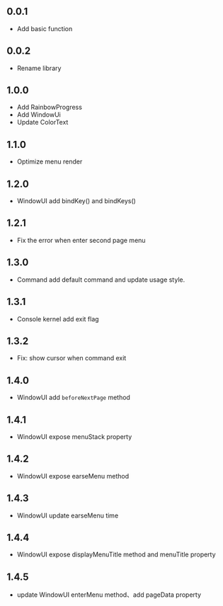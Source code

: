 ## 0.0.1

- Add basic function

## 0.0.2

- Rename library

## 1.0.0

- Add RainbowProgress
- Add WindowUi
- Update ColorText

## 1.1.0

- Optimize menu render

## 1.2.0

- WindowUI add bindKey() and bindKeys()

## 1.2.1

- Fix the error when enter second page menu 

## 1.3.0

- Command add default command and update usage style.

## 1.3.1

- Console kernel add exit flag

## 1.3.2

- Fix: show cursor when command exit

## 1.4.0

- WindowUI add `beforeNextPage` method

## 1.4.1

- WindowUI expose menuStack property

## 1.4.2

- WindowUI expose earseMenu method

## 1.4.3

- WindowUI update earseMenu time

## 1.4.4

- WindowUI expose displayMenuTitle method and menuTitle property

## 1.4.5

- update WindowUI enterMenu method、add pageData property